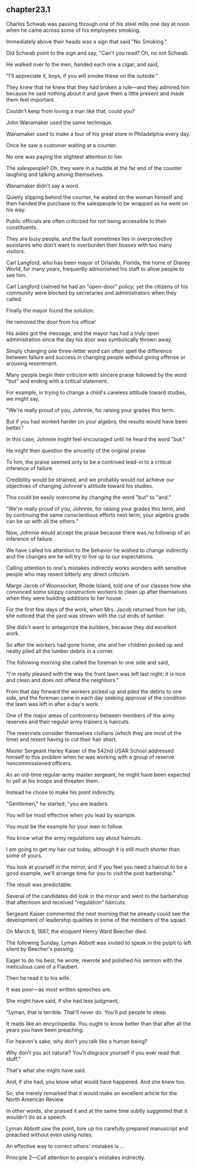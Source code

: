 
chapter23.1
---
Charles Schwab was passing through one of his steel mills one day at noon when he came across some of his employees smoking.

Immediately above their heads was a sign that said "No Smoking."

Did Schwab point to the sign and say, "Can't you read? Oh, no not Schwab.

He walked over to the men, handed each one a cigar, and said,

"I'll appreciate it, boys, if you will smoke these on the outside."

They knew that he knew that they had broken a rule—and they admired him because he said nothing about it and gave them a little present and made them feel important.

Couldn't keep from loving a man like that, could you?

John Wanamaker used the same technique.

Wanamaker used to make a tour of his great store in Philadelphia every day.

Once he saw a customer waiting at a counter.

No one was paying the slightest attention to her.

The salespeople? Oh, they were in a huddle at the far end of the counter laughing and talking among themselves.

Wanamaker didn't say a word.

Quietly slipping behind the counter, he waited on the woman himself and then handed the purchase to the salespeople to be wrapped as he went on his way.

Public officials are often criticized for not being accessible to their constituents.

They are busy people, and the fault sometimes lies in overprotective assistants who don't want to overburden their bosses with too many visitors.

Carl Langford, who has been mayor of Orlando, Florida, the home of Disney World, for many years, frequently admonished his staff to allow people to see him.

Carl Langford claimed he had an "open-door" policy; yet the citizens of his community were blocked by secretaries and administrators when they called.

Finally the mayor found the solution.

He removed the door from his office!

His aides got the message, and the mayor has had a truly open administration since the day his door was symbolically thrown away.

Simply changing one three-letter word can often spell the difference between failure and success in changing people without giving offense or arousing resentment.

Many people begin their criticism with sincere praise followed by the word "but" and ending with a critical statement.

For example, in trying to change a child's careless attitude toward studies, we might say,

"We're really proud of you, Johnnie, for raising your grades this term.

But if you had worked harder on your algebra, the results would have been better."

In this case, Johnnie might feel encouraged until he heard the word "but."

He might then question the sincerity of the original praise.

To him, the praise seemed only to be a contrived lead-in to a critical inference of failure.

Credibility would be strained, and we probably would not achieve our objectives of changing Johnnie's attitude toward his studies.

This could be easily overcome by changing the word "but" to "and."

"We're really proud of you, Johnnie, for raising your grades this term, and by continuing the same conscientious efforts next term, your algebra grade can be up with all the others."

Now, Johnnie would accept the praise because there was no followup of an inference of failure.

We have called his attention to the behavior he wished to change indirectly and the changes are he will try to live up to our expectations.

Calling attention to one's mistakes indirectly works wonders with sensitive people who may resent bitterly any direct criticism.

Marge Jacob of Woonsocket, Rhode Island, told one of our classes how she convinced some sloppy construction workers to clean up after themselves when they were building additions to her house.

For the first few days of the work, when Mrs. Jacob returned from her job, she noticed that the yard was strewn with the cut ends of lumber.

She didn't want to antagonize the builders, because they did excellent work.

So after the workers had gone home, she and her children picked up and neatly piled all the lumber debris in a corner.

The following morning she called the foreman to one side and said,

"I'm really pleased with the way the front lawn was left last night; it is nice and clean and does not offend the neighbors."

From that day forward the workers picked up and piled the debris to one side, and the foreman came in each day seeking approval of the condition the lawn was left in after a day's work.

One of the major areas of controversy between members of the army reserves and their regular army trainers is haircuts.

The reservists consider themselves civilians (which they are most of the time) and resent having to cut their hair short.

Master Sergeant Harley Kaiser of the 542nd USAR School addressed himself to this problem when he was working with a group of reserve noncommissioned officers.

As an old-time regular-army master sergeant, he might have been expected to yell at his troops and threaten them.

Instead he chose to make his point indirectly.

"Gentlemen," he started, "you are leaders.

You will be most effective when you lead by example.

You must be the example for your men to follow.

You know what the army regulations say about haircuts.

I am going to get my hair cut today, although it is still much shorter than some of yours.

You look at yourself in the mirror, and if you feel you need a haircut to be a good example, we'll arrange time for you to visit the post barbership."

The result was predictable.

Several of the candidates did look in the mirror and went to the barbershop that afternoon and received "regulation" haircuts.

Sergeant Kaiser commented the next morning that he already could see the development of leadership qualities in some of the members of the squad.

On March 8, 1887, the eloquent Henry Ward Beecher died.

The following Sunday, Lyman Abbott was invited to speak in the pulpit to left silent by Beecher's passing.

Eager to do his best, he wrote, rewrote and polished his sermon with the meticulous care of a Flaubert.

Then he read it to his wife.

It was poor—as most written speeches are.

She might have said, if she had less judgment,

"Lyman, that is terrible. That'll never do. You'll put people to sleep.

It reads like an encyclopedia. You ought to know better than that after all the years you have been preaching.

For heaven's sake, why don't you talk like a human being?

Why don't you act natural? You'll disgrace yourself if you ever read that stuff."

That's what she might have said.

And, if she had, you know what would have happened. And she knew too.

So, she merely remarked that it would make an excellent article for the North American Review.

In other words, she praised it and at the same time subtly suggested that it wouldn't do as a speech.

Lyman Abbott saw the point, tore up his carefully prepared manuscript and preached without even using notes.

An effective way to correct others' mistakes is …

Principle 2—Call attention to people's mistakes indirectly.